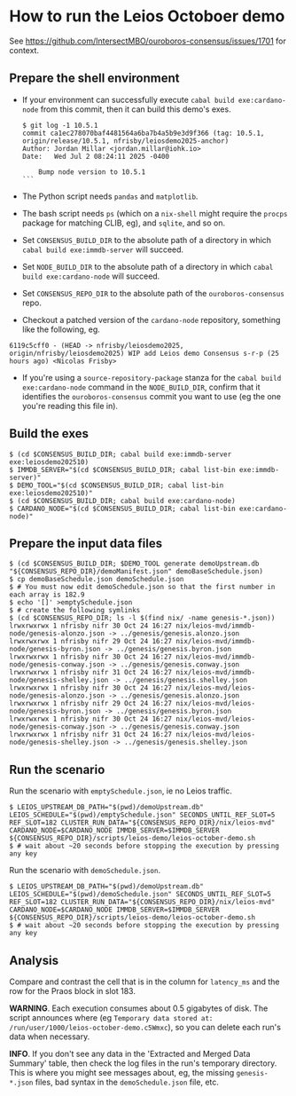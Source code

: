 # How to run the Leios Octoboer demo

See https://github.com/IntersectMBO/ouroboros-consensus/issues/1701 for context.

## Prepare the shell environment

- If your environment can successfully execute `cabal build exe:cardano-node` from this commit, then it can build this demo's exes.
    ````
    $ git log -1 10.5.1
    commit ca1ec278070baf4481564a6ba7b4a5b9e3d9f366 (tag: 10.5.1, origin/release/10.5.1, nfrisby/leiosdemo2025-anchor)
    Author: Jordan Millar <jordan.millar@iohk.io>
    Date:   Wed Jul 2 08:24:11 2025 -0400
    
        Bump node version to 10.5.1
    ```
- The Python script needs `pandas` and `matplotlib`.
- The bash script needs `ps` (which on a `nix-shell` might require the `procps` package for matching CLIB, eg), and `sqlite`, and so on.
- Set `CONSENSUS_BUILD_DIR` to the absolute path of a directory in which `cabal build exe:immdb-server` will succeed.
- Set `NODE_BUILD_DIR` to the absolute path of a directory in which `cabal build exe:cardano-node` will succeed.
- Set `CONSENSUS_REPO_DIR` to the absolute path of the `ouroboros-consensus` repo.

- Checkout a patched version of the `cardano-node` repository, something like the following, eg.

```
6119c5cff0 - (HEAD -> nfrisby/leiosdemo2025, origin/nfrisby/leiosdemo2025) WIP add Leios demo Consensus s-r-p (25 hours ago) <Nicolas Frisby>
```

- If you're using a `source-repository-package` stanza for the `cabal build exe:cardano-node` command in the `NODE_BUILD_DIR`, confirm that it identifies the `ouroboros-consensus` commit you want to use (eg the one you're reading this file in).

## Build the exes

```
$ (cd $CONSENSUS_BUILD_DIR; cabal build exe:immdb-server exe:leiosdemo202510)
$ IMMDB_SERVER="$(cd $CONSENSUS_BUILD_DIR; cabal list-bin exe:immdb-server)"
$ DEMO_TOOL="$(cd $CONSENSUS_BUILD_DIR; cabal list-bin exe:leiosdemo202510)"
$ (cd $CONSENSUS_BUILD_DIR; cabal build exe:cardano-node)
$ CARDANO_NODE="$(cd $CONSENSUS_BUILD_DIR; cabal list-bin exe:cardano-node)"
```

## Prepare the input data files

```
$ (cd $CONSENSUS_BUILD_DIR; $DEMO_TOOL generate demoUpstream.db "${CONSENSUS_REPO_DIR}/demoManifest.json" demoBaseSchedule.json)
$ cp demoBaseSchedule.json demoSchedule.json
$ # You must now edit demoSchedule.json so that the first number in each array is 182.9
$ echo '[]' >emptySchedule.json
$ # create the following symlinks
$ (cd $CONSENSUS_REPO_DIR; ls -l $(find nix/ -name genesis-*.json))
lrwxrwxrwx 1 nfrisby nifr 30 Oct 24 16:27 nix/leios-mvd/immdb-node/genesis-alonzo.json -> ../genesis/genesis.alonzo.json
lrwxrwxrwx 1 nfrisby nifr 29 Oct 24 16:27 nix/leios-mvd/immdb-node/genesis-byron.json -> ../genesis/genesis.byron.json
lrwxrwxrwx 1 nfrisby nifr 30 Oct 24 16:27 nix/leios-mvd/immdb-node/genesis-conway.json -> ../genesis/genesis.conway.json
lrwxrwxrwx 1 nfrisby nifr 31 Oct 24 16:27 nix/leios-mvd/immdb-node/genesis-shelley.json -> ../genesis/genesis.shelley.json
lrwxrwxrwx 1 nfrisby nifr 30 Oct 24 16:27 nix/leios-mvd/leios-node/genesis-alonzo.json -> ../genesis/genesis.alonzo.json
lrwxrwxrwx 1 nfrisby nifr 29 Oct 24 16:27 nix/leios-mvd/leios-node/genesis-byron.json -> ../genesis/genesis.byron.json
lrwxrwxrwx 1 nfrisby nifr 30 Oct 24 16:27 nix/leios-mvd/leios-node/genesis-conway.json -> ../genesis/genesis.conway.json
lrwxrwxrwx 1 nfrisby nifr 31 Oct 24 16:27 nix/leios-mvd/leios-node/genesis-shelley.json -> ../genesis/genesis.shelley.json
```

## Run the scenario

Run the scenario with `emptySchedule.json`, ie no Leios traffic.

```
$ LEIOS_UPSTREAM_DB_PATH="$(pwd)/demoUpstream.db" LEIOS_SCHEDULE="$(pwd)/emptySchedule.json" SECONDS_UNTIL_REF_SLOT=5 REF_SLOT=182 CLUSTER_RUN_DATA="${CONSENSUS_REPO_DIR}/nix/leios-mvd" CARDANO_NODE=$CARDANO_NODE IMMDB_SERVER=$IMMDB_SERVER ${CONSENSUS_REPO_DIR}/scripts/leios-demo/leios-october-demo.sh
$ # wait about ~20 seconds before stopping the execution by pressing any key
```

Run the scenario with `demoSchedule.json`.

```
$ LEIOS_UPSTREAM_DB_PATH="$(pwd)/demoUpstream.db" LEIOS_SCHEDULE="$(pwd)/demoSchedule.json" SECONDS_UNTIL_REF_SLOT=5 REF_SLOT=182 CLUSTER_RUN_DATA="${CONSENSUS_REPO_DIR}/nix/leios-mvd" CARDANO_NODE=$CARDANO_NODE IMMDB_SERVER=$IMMDB_SERVER ${CONSENSUS_REPO_DIR}/scripts/leios-demo/leios-october-demo.sh
$ # wait about ~20 seconds before stopping the execution by pressing any key
```

## Analysis

Compare and contrast the cell that is in the column for `latency_ms` and the row for the Praos block in slot 183.

**WARNING**.
Each execution consumes about 0.5 gigabytes of disk.
The script announces where (eg `Temporary data stored at: /run/user/1000/leios-october-demo.c5Wmxc`), so you can delete each run's data when necessary.

**INFO**.
If you don't see any data in the 'Extracted and Merged Data Summary' table, then check the log files in the run's temporary directory.
This is where you might see messages about, eg, the missing `genesis-*.json` files, bad syntax in the `demoSchedule.json` file, etc.
